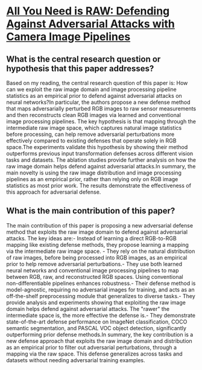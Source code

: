 # [All You Need is RAW: Defending Against Adversarial Attacks with Camera   Image Pipelines](https://arxiv.org/abs/2112.09219)

## What is the central research question or hypothesis that this paper addresses?

Based on my reading, the central research question of this paper is: How can we exploit the raw image domain and image processing pipeline statistics as an empirical prior to defend against adversarial attacks on neural networks?In particular, the authors propose a new defense method that maps adversarially perturbed RGB images to raw sensor measurements and then reconstructs clean RGB images via learned and conventional image processing pipelines. The key hypothesis is that mapping through the intermediate raw image space, which captures natural image statistics before processing, can help remove adversarial perturbations more effectively compared to existing defenses that operate solely in RGB space.The experiments validate this hypothesis by showing their method outperforms previous input transformation defenses across different vision tasks and datasets. The ablation studies provide further analysis on how the raw image domain helps defend against adversarial attacks.In summary, the main novelty is using the raw image distribution and image processing pipelines as an empirical prior, rather than relying only on RGB image statistics as most prior work. The results demonstrate the effectiveness of this approach for adversarial defense.


## What is the main contribution of this paper?

The main contribution of this paper is proposing a new adversarial defense method that exploits the raw image domain to defend against adversarial attacks. The key ideas are:- Instead of learning a direct RGB-to-RGB mapping like existing defense methods, they propose learning a mapping via the intermediate raw image space. - They rely on the natural distribution of raw images, before being processed into RGB images, as an empirical prior to help remove adversarial perturbations.- They use both learned neural networks and conventional image processing pipelines to map between RGB, raw, and reconstructed RGB spaces. Using conventional non-differentiable pipelines enhances robustness.- Their defense method is model-agnostic, requiring no adversarial images for training, and acts as an off-the-shelf preprocessing module that generalizes to diverse tasks.- They provide analysis and experiments showing that exploiting the raw image domain helps defend against adversarial attacks. The "rawer" the intermediate space is, the more effective the defense is.- They demonstrate state-of-the-art defense performance on ImageNet classification, COCO semantic segmentation, and PASCAL VOC object detection, significantly outperforming prior defense methods.In summary, the key contribution is a new defense approach that exploits the raw image domain and distribution as an empirical prior to filter out adversarial perturbations, through a mapping via the raw space. This defense generalizes across tasks and datasets without needing adversarial training examples.
